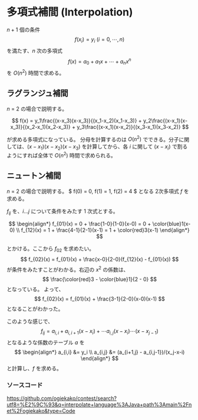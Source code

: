 # 多項式補間 (Interpolation)

$n+1$ 個の条件
$$
f(x_i) = y_i\  (i = 0,\cdots, n)
$$
を満たす、$n$ 次の多項式
$$
f(x) = a_0 + a_1x + \cdots + a_nx^n
$$
を $O(n^2)$ 時間で求める。

## ラグランジュ補間

$n$ = 2 の場合で説明する。

$$
f(x) = y_1\frac{(x-x_3)(x-x_3)}{(x_1-x_2)(x_1-x_3)} + y_2\frac{(x-x_1)(x-x_3)}{(x_2-x_1)(x_2-x_3)} + y_3\frac{(x-x_1)(x-x_2)}{(x_3-x_1)(x_3-x_2)}
$$

が求める多項式になっている。
分母を計算するのは $O(n^2)$ でできる。分子に関しては、$(x-x_1)(x-x_2)(x-x_3)$ を計算してから、各 $i$ に関して $(x-x_i)$ で割るようにすれば全体で $O(n^2)$ 時間で求められる。

## ニュートン補間

$n$ = 2 の場合で説明する。 $ f(0) = 0, f(1) = 1, f(2) = 4 $ となる 2次多項式 $f$ を求める。

$f_{ij}$ を、$i \ldots j$ について条件をみたす 1 次式とする。

$$
\begin{align*}
f_{01}(x) = 0 + \frac{1-0}{1-0}(x-0) = 0 + \color{blue}1(x-0) \\
f_{12}(x) = 1 + \frac{4-1}{2-1}(x-1) = 1 + \color{red}3(x-1)
\end{align*}
$$

とかける。ここから $f_{02}$ を求めたい。
$$
f_{02}(x) = f_{01}(x) + \frac{x-0}{2-0}(f_{12}(x) - f_{01}(x))
$$
が条件をみたすことがわかる。右辺の $x^2$ の係数は、
$$
\frac{\color{red}3 - \color{blue}1}{2 - 0}
$$
となっている。
よって、
$$
f_{02}(x) = f_{01}(x) + \frac{3-1}{2-0}(x-0)(x-1)
$$
となることがわかった。

このような感じで、
$$
f_{ij} = a_{i,i} + a_{i,i+1}(x-x_i) + \cdots a_{i,j}(x-x_i)\cdots(x-x_{j-1})
$$
となるような係数のテーブル $a$ を
$$
\begin{align*}
a_{i,i}  &= y_i \\
a_{i,j}  &= (a_{i+1,j} - a_{i,j-1})/(x_j-x-i)
\end{align*}
$$
と計算し、$f$ を求める。

### ソースコード
https://github.com/ogiekako/contest/search?utf8=%E2%9C%93&q=interpolate+language%3AJava+path%3Amain%2Fnet%2Fogiekako&type=Code
